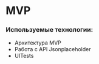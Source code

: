 # MVP



<p>
    
### Используемые технологии:  
  
- Архитектура MVP
- Работа с API Jsonplaceholder
- UITests
</p>
